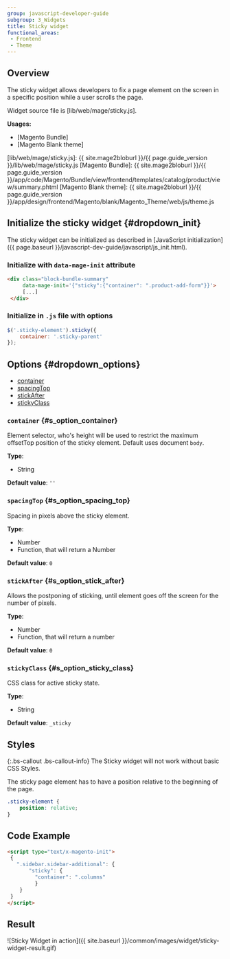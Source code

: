 ```yaml
---
group: javascript-developer-guide
subgroup: 3_Widgets
title: Sticky widget
functional_areas:
 - Frontend
 - Theme
---
```


## Overview

The sticky widget allows developers to fix a page element on the screen in a specific position while a user scrolls the page.

Widget source file is [lib/web/mage/sticky.js].

**Usages:**

-  [Magento Bundle]
-  [Magento Blank theme]

[lib/web/mage/sticky.js]: {{ site.mage2bloburl }}/{{ page.guide_version }}/lib/web/mage/sticky.js
[Magento Bundle]: {{ site.mage2bloburl }}/{{ page.guide_version }}/app/code/Magento/Bundle/view/frontend/templates/catalog/product/view/summary.phtml
[Magento Blank theme]: {{ site.mage2bloburl }}/{{ page.guide_version }}/app/design/frontend/Magento/blank/Magento_Theme/web/js/theme.js

## Initialize the sticky widget {#dropdown_init}

The sticky widget can be initialized as described in [JavaScript initialization]({{ page.baseurl }}/javascript-dev-guide/javascript/js_init.html).

### Initialize with `data-mage-init` attribute

```html
<div class="block-bundle-summary"
     data-mage-init='{"sticky":{"container": ".product-add-form"}}'>
     [...]
 </div>
```

### Initialize in `.js` file with options

```js
$('.sticky-element').sticky({
    container: '.sticky-parent'
});
```

## Options {#dropdown_options}

-  [container](#s_option_container)
-  [spacingTop](#s_option_spacing_top)
-  [stickAfter](#s_option_stick_after)
-  [stickyClass](#s_option_sticky_class)

### `container` {#s_option_container}

Element selector, who's height will be used to restrict the maximum offsetTop
position of the sticky element. Default uses document `body`.

**Type**:

-  String

**Default value**: `''`

### `spacingTop` {#s_option_spacing_top}

Spacing in pixels above the sticky element.

**Type**:

-  Number
-  Function, that will return a Number

**Default value**: `0`

### `stickAfter` {#s_option_stick_after}

Allows the postponing of sticking, until element goes off the screen for the number of pixels.

**Type**:

-  Number
-  Function, that will return a number

**Default value**: `0`

### `stickyClass` {#s_option_sticky_class}

CSS class for active sticky state.

**Type**:

-  String

**Default value**: `_sticky`

## Styles

{:.bs-callout .bs-callout-info}
The Sticky widget will not work without basic CSS Styles.

The sticky page element has to have a position relative to the
beginning of the page.

```CSS
.sticky-element {
    position: relative;
}
```

## Code Example

```html
<script type="text/x-magento-init">
 {
   ".sidebar.sidebar-additional": {
       "sticky": {
         "container": ".columns"
         }
    }
 }
</script>
```

## Result

![Sticky Widget in action]({{ site.baseurl }}/common/images/widget/sticky-widget-result.gif)

